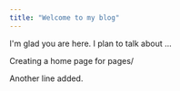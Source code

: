 ```yaml
---
title: "Welcome to my blog"
---
```


I'm glad you are here. I plan to talk about ...

Creating a home page for pages/ 

Another line added. 
